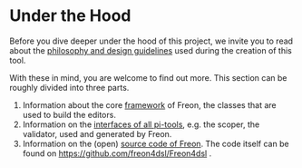 # Under the Hood

Before you dive deeper under the hood of this project, we invite you to read about the
[philosophy and design guidelines](/010_Intro/020_Our_Philosophy) used during the creation of this tool.

With these in mind, you are welcome to find out more. This section can be roughly divided into three parts.

1. Information about the core [framework](/060_Under_the_Hood/010_The_Editor_Framework) of Freon, the classes that
   are used to build the editors.
2. Information on the [interfaces of all pi-tools](/060_Under_the_Hood/020_The_FreTool_Interfaces), e.g. the scoper, the validator,
   used and generated by Freon.
3. Information on the (open) [source code of Freon](/060_Under_the_Hood/030_Source_Code_Documentation). The code itself can
   be found on <a href="https://github.com/freon4dsl/Freon4dsl" target="_blank">https://github.com/freon4dsl/Freon4dsl </a>.
